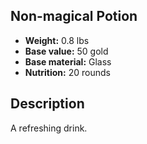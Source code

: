 ## Non-magical Potion

- **Weight:** 0.8 lbs
- **Base value:** 50 gold
- **Base material:** Glass
- **Nutrition:** 20 rounds

## Description

A refreshing drink.
